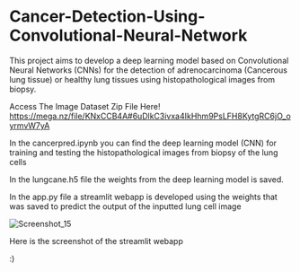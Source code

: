 # Cancer-Detection-Using-Convolutional-Neural-Network

This project aims to develop a deep learning model based on Convolutional Neural Networks (CNNs) for 
the detection of adrenocarcinoma (Cancerous lung tissue) or healthy lung tissues using histopathological images from biopsy. 

Access The Image Dataset Zip File Here!
https://mega.nz/file/KNxCCB4A#6uDlkC3ivxa4IkHhm9PsLFH8KytgRC6jO_oyrmvW7yA

In the cancerpred.ipynb you can find the deep learning model (CNN) for training and testing the histopathological images from biopsy of the lung cells


In the lungcane.h5 file the weights from the deep learning model is saved.

In the app.py file a streamlit webapp is developed using the weights that was saved to predict the output of the inputted lung cell image

![Screenshot_15](https://user-images.githubusercontent.com/76099682/235700258-805c2ab6-ecfc-447b-9800-cc7ef7e27c70.png)

Here is the screenshot of the streamlit webapp

:)

